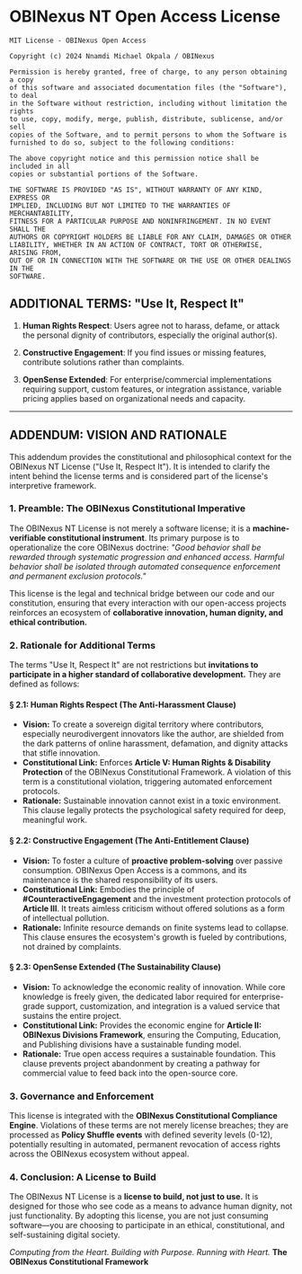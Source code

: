 # OBINexus NT Open Access License

```text
MIT License - OBINexus Open Access

Copyright (c) 2024 Nnamdi Michael Okpala / OBINexus

Permission is hereby granted, free of charge, to any person obtaining a copy
of this software and associated documentation files (the "Software"), to deal
in the Software without restriction, including without limitation the rights
to use, copy, modify, merge, publish, distribute, sublicense, and/or sell
copies of the Software, and to permit persons to whom the Software is
furnished to do so, subject to the following conditions:

The above copyright notice and this permission notice shall be included in all
copies or substantial portions of the Software.

THE SOFTWARE IS PROVIDED "AS IS", WITHOUT WARRANTY OF ANY KIND, EXPRESS OR
IMPLIED, INCLUDING BUT NOT LIMITED TO THE WARRANTIES OF MERCHANTABILITY,
FITNESS FOR A PARTICULAR PURPOSE AND NONINFRINGEMENT. IN NO EVENT SHALL THE
AUTHORS OR COPYRIGHT HOLDERS BE LIABLE FOR ANY CLAIM, DAMAGES OR OTHER
LIABILITY, WHETHER IN AN ACTION OF CONTRACT, TORT OR OTHERWISE, ARISING FROM,
OUT OF OR IN CONNECTION WITH THE SOFTWARE OR THE USE OR OTHER DEALINGS IN THE
SOFTWARE.
```

## ADDITIONAL TERMS: "Use It, Respect It"

1. **Human Rights Respect**: Users agree not to harass, defame, or attack the
   personal dignity of contributors, especially the original author(s).

2. **Constructive Engagement**: If you find issues or missing features,
   contribute solutions rather than complaints.

3. **OpenSense Extended**: For enterprise/commercial implementations requiring
   support, custom features, or integration assistance, variable pricing
   applies based on organizational needs and capacity.

---

## ADDENDUM: VISION AND RATIONALE

This addendum provides the constitutional and philosophical context for the OBINexus NT License ("Use It, Respect It"). It is intended to clarify the intent behind the license terms and is considered part of the license's interpretive framework.

### 1. Preamble: The OBINexus Constitutional Imperative

The OBINexus NT License is not merely a software license; it is a **machine-verifiable constitutional instrument**. Its primary purpose is to operationalize the core OBINexus doctrine: *"Good behavior shall be rewarded through systematic progression and enhanced access. Harmful behavior shall be isolated through automated consequence enforcement and permanent exclusion protocols."*

This license is the legal and technical bridge between our code and our constitution, ensuring that every interaction with our open-access projects reinforces an ecosystem of **collaborative innovation, human dignity, and ethical contribution.**

### 2. Rationale for Additional Terms

The terms "Use It, Respect It" are not restrictions but **invitations to participate in a higher standard of collaborative development.** They are defined as follows:

#### § 2.1: Human Rights Respect (The Anti-Harassment Clause)
- **Vision:** To create a sovereign digital territory where contributors, especially neurodivergent innovators like the author, are shielded from the dark patterns of online harassment, defamation, and dignity attacks that stifle innovation.
- **Constitutional Link:** Enforces **Article V: Human Rights & Disability Protection** of the OBINexus Constitutional Framework. A violation of this term is a constitutional violation, triggering automated enforcement protocols.
- **Rationale:** Sustainable innovation cannot exist in a toxic environment. This clause legally protects the psychological safety required for deep, meaningful work.

#### § 2.2: Constructive Engagement (The Anti-Entitlement Clause)
- **Vision:** To foster a culture of **proactive problem-solving** over passive consumption. OBINexus Open Access is a commons, and its maintenance is the shared responsibility of its users.
- **Constitutional Link:** Embodies the principle of **#CounteractiveEngagement** and the investment protection protocols of **Article III**. It treats aimless criticism without offered solutions as a form of intellectual pollution.
- **Rationale:** Infinite resource demands on finite systems lead to collapse. This clause ensures the ecosystem's growth is fueled by contributions, not drained by complaints.

#### § 2.3: OpenSense Extended (The Sustainability Clause)
- **Vision:** To acknowledge the economic reality of innovation. While core knowledge is freely given, the dedicated labor required for enterprise-grade support, customization, and integration is a valued service that sustains the entire project.
- **Constitutional Link:** Provides the economic engine for **Article II: OBINexus Divisions Framework**, ensuring the Computing, Education, and Publishing divisions have a sustainable funding model.
- **Rationale:** True open access requires a sustainable foundation. This clause prevents project abandonment by creating a pathway for commercial value to feed back into the open-source core.

### 3. Governance and Enforcement

This license is integrated with the **OBINexus Constitutional Compliance Engine**. Violations of these terms are not merely license breaches; they are processed as **Policy Shuffle events** with defined severity levels (0-12), potentially resulting in automated, permanent revocation of access rights across the OBINexus ecosystem without appeal.

### 4. Conclusion: A License to Build

The OBINexus NT License is a **license to build, not just to use.** It is designed for those who see code as a means to advance human dignity, not just functionality. By adopting this license, you are not just consuming software—you are choosing to participate in an ethical, constitutional, and self-sustaining digital society.

*Computing from the Heart. Building with Purpose. Running with Heart.*
**The OBINexus Constitutional Framework**